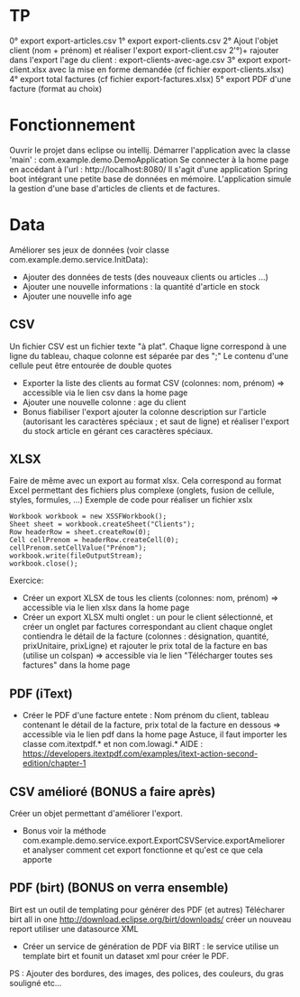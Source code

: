 # TP
0° export export-articles.csv
1° export export-clients.csv
2° Ajout l'objet client (nom + prénom) et réaliser l'export export-client.csv 
2'°)+ rajouter dans l'export l'age du client : export-clients-avec-age.csv
3° export export-client.xlsx avec la mise en forme demandée (cf fichier export-clients.xlsx)
4° export total factures (cf fichier export-factures.xlsx)
5° export PDF d'une facture (format au choix)


# Fonctionnement
Ouvrir le projet dans eclipse ou intellij.
Démarrer l'application avec la classe 'main' : com.example.demo.DemoApplication
Se connecter à la home page en accédant à l'url : http://localhost:8080/
Il s'agit d'une application Spring boot intégrant une petite base de données en mémoire.
L'application simule la gestion d'une base d'articles de clients et de factures.

# Data
Améliorer ses jeux de données (voir classe com.example.demo.service.InitData):
* Ajouter des données de tests (des nouveaux clients ou articles ...)
* Ajouter une nouvelle informations : la quantité d'article en stock
* Ajouter une nouvelle info age

## CSV
Un fichier CSV est un fichier texte "à plat". Chaque ligne correspond à une ligne du tableau, chaque colonne est séparée par des ";"
Le contenu d'une cellule peut être entourée de double quotes
* Exporter la liste des clients au format CSV (colonnes: nom, prénom) => accessible via le lien csv dans la home page
* Ajouter une nouvelle colonne : age du client
* Bonus fiabiliser l'export ajouter la colonne description sur l'article (autorisant les caractères spéciaux ; et saut de ligne) 
et réaliser l'export du stock article en gérant ces caractères spéciaux.

## XLSX
Faire de même avec un export au format xlsx. Cela correspond au format Excel permettant des fichiers plus complexe (onglets, fusion de cellule, styles, formules, ...)
Exemple de code pour réaliser un fichier xslx
```
Workbook workbook = new XSSFWorkbook();
Sheet sheet = workbook.createSheet("Clients");
Row headerRow = sheet.createRow(0);
Cell cellPrenom = headerRow.createCell(0);
cellPrenom.setCellValue("Prénom");
workbook.write(fileOutputStream);
workbook.close();
```
Exercice:
* Créer un export XLSX de tous les clients (colonnes: nom, prénom) => accessible via le lien xlsx dans la home page
* Créer un export XLSX multi onglet : un pour le client sélectionné, et créer un onglet par factures correspondant au client
    chaque onglet contiendra le détail de la facture (colonnes : désignation, quantité, prixUnitaire, prixLigne) et rajouter le prix total de la facture en bas (utilise un colspan)
     => accessible via le lien "Télécharger toutes ses factures" dans la home page

## PDF (iText)
* Créer le PDF d'une facture entete : Nom prénom du client, tableau contenant le détail de la facture, prix total de la facture en dessous 
=> accessible via le lien pdf dans la home page
Astuce, il faut importer les classe com.itextpdf.* et non com.lowagi.*
AIDE : https://developers.itextpdf.com/examples/itext-action-second-edition/chapter-1

## CSV amélioré (BONUS a faire après)
Créer un objet permettant d'améliorer l'export.
* Bonus voir la méthode com.example.demo.service.export.ExportCSVService.exportAmeliorer et analyser comment cet export fonctionne et qu'est ce que cela apporte

## PDF (birt) (BONUS on verra ensemble)
Birt est un outil de templating pour générer des PDF (et autres)
Télécharer birt all in one  http://download.eclipse.org/birt/downloads/
créer un nouveau report
utiliser une datasource XML
* Créer un service de génération de PDF via BIRT : le service utilise un template birt et founit un dataset xml pour créer le PDF.

PS :
Ajouter des bordures, des images, des polices, des couleurs, du gras souligné etc...
